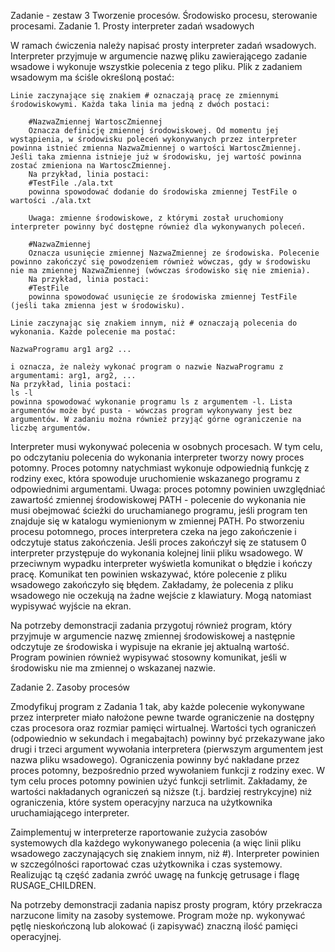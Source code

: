 Zadanie - zestaw 3
Tworzenie procesów. Środowisko procesu, sterowanie procesami.
Zadanie 1. Prosty interpreter zadań wsadowych

W ramach ćwiczenia należy napisać prosty interpreter zadań wsadowych. Interpreter przyjmuje w argumencie nazwę pliku zawierającego zadanie wsadowe i wykonuje wszystkie polecenia z tego pliku. Plik z zadaniem wsadowym ma ściśle określoną postać:

    Linie zaczynające się znakiem # oznaczają pracę ze zmiennymi środowiskowymi. Każda taka linia ma jedną z dwóch postaci:

        #NazwaZmiennej WartoscZmiennej
        Oznacza definicję zmiennej środowiskowej. Od momentu jej wystąpienia, w środowisku poleceń wykonywanych przez interpreter powinna istnieć zmienna NazwaZmiennej o wartości WartoscZmiennej. Jeśli taka zmienna istnieje już w środowisku, jej wartość powinna zostać zmieniona na WartoscZmiennej.
        Na przykład, linia postaci:
        #TestFile ./ala.txt
        powinna spowodować dodanie do środowiska zmiennej TestFile o wartości ./ala.txt

        Uwaga: zmienne środowiskowe, z którymi został uruchomiony interpreter powinny być dostępne również dla wykonywanych poleceń.

        #NazwaZmiennej
        Oznacza usunięcie zmiennej NazwaZmiennej ze środowiska. Polecenie powinno zakończyć się powodzeniem również wówczas, gdy w środowisku nie ma zmiennej NazwaZmiennej (wówczas środowisko się nie zmienia).
        Na przykład, linia postaci:
        #TestFile
        powinna spowodować usunięcie ze środowiska zmiennej TestFile (jeśli taka zmienna jest w środowisku).

    Linie zaczynając się znakiem innym, niż # oznaczają polecenia do wykonania. Każde polecenie ma postać:

    NazwaProgramu arg1 arg2 ...

    i oznacza, że należy wykonać program o nazwie NazwaProgramu z argumentami: arg1, arg2, ...
    Na przykład, linia postaci:
    ls -l
    powinna spowodować wykonanie programu ls z argumentem -l. Lista argumentów może być pusta - wówczas program wykonywany jest bez argumentów. W zadaniu można również przyjąć górne ograniczenie na liczbę argumentów.

Interpreter musi wykonywać polecenia w osobnych procesach. W tym celu, po odczytaniu polecenia do wykonania interpreter tworzy nowy proces potomny. Proces potomny natychmiast wykonuje odpowiednią funkcję z rodziny exec, która spowoduje uruchomienie wskazanego programu z odpowiednimi argumentami. Uwaga: proces potomny powinien uwzględniać zawartość zmiennej środowiskowej PATH - polecenie do wykonania nie musi obejmować ścieżki do uruchamianego programu, jeśli program ten znajduje się w katalogu wymienionym w zmiennej PATH.
Po stworzeniu procesu potomnego, proces interpretera czeka na jego zakończenie i odczytuje status zakończenia. Jeśli proces zakończył się ze statusem 0 interpreter przystępuje do wykonania kolejnej linii pliku wsadowego. W przeciwnym wypadku interpreter wyświetla komunikat o błędzie i kończy pracę. Komunikat ten powinien wskazywać, które polecenie z pliku wsadowego zakończyło się błędem. Zakładamy, że polecenia z pliku wsadowego nie oczekują na żadne wejście z klawiatury. Mogą natomiast wypisywać wyjście na ekran.

Na potrzeby demonstracji zadania przygotuj również program, który przyjmuje w argumencie nazwę zmiennej środowiskowej a następnie odczytuje ze środowiska i wypisuje na ekranie jej aktualną wartość. Program powinien również wypisywać stosowny komunikat, jeśli w środowisku nie ma zmiennej o wskazanej nazwie.

Zadanie 2. Zasoby procesów

Zmodyfikuj program z Zadania 1 tak, aby każde polecenie wykonywane przez interpreter miało nałożone pewne twarde ograniczenie na dostępny czas procesora oraz rozmiar pamięci wirtualnej. Wartości tych ograniczeń (odpowiednio w sekundach i megabajtach) powinny być przekazywane jako drugi i trzeci argument wywołania interpretera (pierwszym argumentem jest nazwa pliku wsadowego). Ograniczenia powinny być nakładane przez proces potomny, bezpośrednio przed wywołaniem funkcji z rodziny exec. W tym celu proces potomny powinien użyć funkcji setrlimit. Zakładamy, że wartości nakładanych ograniczeń są niższe (t.j. bardziej restrykcyjne) niż ograniczenia, które system operacyjny narzuca na użytkownika uruchamiającego interpreter.

Zaimplementuj w interpreterze raportowanie zużycia zasobów systemowych dla każdego wykonywanego polecenia (a więc linii pliku wsadowego zaczynających się znakiem innym, niż #). Interpreter powinien w szczególności raportować czas użytkownika i czas systemowy. Realizując tą część zadania zwróć uwagę na funkcję getrusage i flagę RUSAGE_CHILDREN.

Na potrzeby demonstracji zadania napisz prosty program, który przekracza narzucone limity na zasoby systemowe. Program może np. wykonywać  pętlę nieskończoną lub alokować (i zapisywać) znaczną ilość pamięci operacyjnej. 
